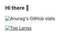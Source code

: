 ### Hi there 👋

![Anurag's GitHub stats](https://github-readme-stats.vercel.app/api?username=cavalcantedosanjos&show_icons=true&theme=highcontrast&count_private=true)

[![Top Langs](https://github-readme-stats.vercel.app/api/top-langs/?username=cavalcantedosanjos&layout=compact)](https://github.com/anuraghazra/github-readme-stats)


<!--
**cavalcantedosanjos/cavalcantedosanjos** is a ✨ _special_ ✨ repository because its `README.md` (this file) appears on your GitHub profile.

Here are some ideas to get you started:

- 🔭 I’m currently working on ...
- 🌱 I’m currently learning ...
- 👯 I’m looking to collaborate on ...
- 🤔 I’m looking for help with ...
- 💬 Ask me about ...
- 📫 How to reach me: ...
- 😄 Pronouns: ...
- ⚡ Fun fact: ...
-->
